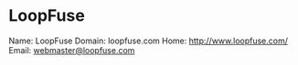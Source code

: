 
# LoopFuse

Name: LoopFuse
Domain: loopfuse.com
Home: http://www.loopfuse.com/
Email: webmaster@loopfuse.com
